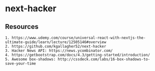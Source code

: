 # next-hacker


## Resources

    1. https://www.udemy.com/course/universal-react-with-nextjs-the-ultimate-guide/learn/lecture/12505146#overview
    2. https://github.com/kgallagher52/next-hacker
    3. Hacker News API: https://news.ycombinator.com/
    4. https://getbootstrap.com/docs/4.3/getting-started/introduction/
    5. Awesome box-shadows: http://cssdeck.com/labs/16-box-shadows-to-save-your-time